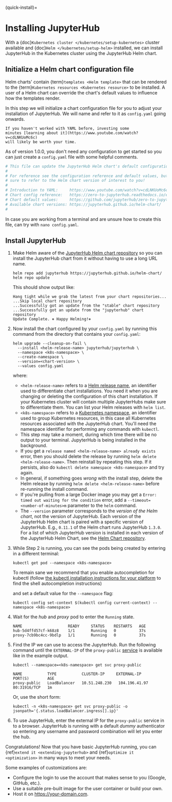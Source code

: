 (quick-install)=

# Installing JupyterHub

With a {doc}`Kubernetes cluster </kubernetes/setup-kubernetes>` cluster
available and {doc}`Helm </kubernetes/setup-helm>` installed, we can install
JupyterHub in the Kubernetes cluster using the JupyterHub Helm chart.

## Initialize a Helm chart configuration file

Helm charts' contain {term}`templates <Helm template>` that can be rendered to
the {term}`Kubernetes resources <Kubernetes resource>` to be installed. A user
of a Helm chart can override the chart's default values to influence how the
templates render.

In this step we will initialize a chart configuration file for you to adjust
your installation of JupyterHub. We will name and refer to it as `config.yaml`
going onwards.

```{admonition} Introduction to YAML
If you haven't worked with YAML before, investing some
minutes [learning about it](https://www.youtube.com/watch?v=cdLNKUoMc6c)
will likely be worth your time.
```

As of version 1.0.0, you don't need any configuration to get started so you can
just create a `config.yaml` file with some helpful comments.

```yaml
# This file can update the JupyterHub Helm chart's default configuration values.
#
# For reference see the configuration reference and default values, but make
# sure to refer to the Helm chart version of interest to you!
#
# Introduction to YAML:     https://www.youtube.com/watch?v=cdLNKUoMc6c
# Chart config reference:   https://zero-to-jupyterhub.readthedocs.io/en/stable/resources/reference.html
# Chart default values:     https://github.com/jupyterhub/zero-to-jupyterhub-k8s/blob/HEAD/jupyterhub/values.yaml
# Available chart versions: https://jupyterhub.github.io/helm-chart/
#
```

In case you are working from a terminal and are unsure how to create this file,
can try with `nano config.yaml`.

## Install JupyterHub

1. Make Helm aware of the [JupyterHub Helm chart repository](https://jupyterhub.github.io/helm-chart/) so you can install the
   JupyterHub chart from it without having to use a long URL name.

   ```
   helm repo add jupyterhub https://jupyterhub.github.io/helm-chart/
   helm repo update
   ```

   This should show output like:

   ```
   Hang tight while we grab the latest from your chart repositories...
   ...Skip local chart repository
   ...Successfully got an update from the "stable" chart repository
   ...Successfully got an update from the "jupyterhub" chart repository
   Update Complete. ⎈ Happy Helming!⎈
   ```

2. Now install the chart configured by your `config.yaml` by running this
   command from the directory that contains your `config.yaml`:

   ```
   helm upgrade --cleanup-on-fail \
     --install <helm-release-name> jupyterhub/jupyterhub \
     --namespace <k8s-namespace> \
     --create-namespace \
     --version=<chart-version> \
     --values config.yaml
   ```

   where:

   - `<helm-release-name>` refers to a [Helm release name](https://helm.sh/docs/glossary/#release), an identifier used to
     differentiate chart installations. You need it when you are changing or
     deleting the configuration of this chart installation. If your Kubernetes
     cluster will contain multiple JupyterHubs make sure to differentiate them.
     You can list your Helm releases with `helm list`.
   - `<k8s-namespace>` refers to a [Kubernetes namespace](https://kubernetes.io/docs/concepts/overview/working-with-objects/namespaces/),
     an identifier used to group Kubernetes resources, in this case all
     Kubernetes resources associated with the JupyterHub chart. You'll need the
     namespace identifier for performing any commands with `kubectl`.
   - This step may take a moment, during which time there will be no output
     to your terminal. JupyterHub is being installed in the background.
   - If you get a `release named <helm-release-name> already exists` error, then
     you should delete the release by running `helm delete <helm-release-name>`.
     Then reinstall by repeating this step. If it persists, also do `kubectl delete namespace <k8s-namespace>` and try again.
   - In general, if something goes _wrong_ with the install step, delete the
     Helm release by running `helm delete <helm-release-name>`
     before re-running the install command.
   - If you're pulling from a large Docker image you may get a
     `Error: timed out waiting for the condition` error, add a
     `--timeout=<number-of-minutes>m` parameter to the `helm` command.
   - The `--version` parameter corresponds to the _version of the Helm
     chart_, not the version of JupyterHub. Each version of the JupyterHub
     Helm chart is paired with a specific version of JupyterHub. E.g.,
     `0.11.1` of the Helm chart runs JupyterHub `1.3.0`.
     For a list of which JupyterHub version is installed in each version
     of the JupyterHub Helm Chart, see the [Helm Chart repository](https://jupyterhub.github.io/helm-chart/).

3. While Step 2 is running, you can see the pods being created by entering in
   a different terminal:

   ```
   kubectl get pod --namespace <k8s-namespace>
   ```

   To remain sane we recommend that you enable autocompletion for kubectl
   (follow [the kubectl installation instructions for your platform](https://kubernetes.io/docs/tasks/tools/#kubectl)
   to find the shell autocompletion instructions)

   and set a default value for the `--namespace` flag:

   ```
   kubectl config set-context $(kubectl config current-context) --namespace <k8s-namespace>
   ```

4. Wait for the _hub_ and _proxy_ pod to enter the `Running` state.

   ```
   NAME                    READY     STATUS    RESTARTS   AGE
   hub-5d4ffd57cf-k68z8    1/1       Running   0          37s
   proxy-7cb9bc4cc-9bdlp   1/1       Running   0          37s
   ```

5. Find the IP we can use to access the JupyterHub. Run the following 
   command until the `EXTERNAL-IP` of the `proxy-public` [service](https://kubernetes.io/docs/concepts/services-networking/service/)
   is available like in the example output.

   ```
   kubectl --namespace=<k8s-namespace> get svc proxy-public
   ```

   ```
   NAME           TYPE           CLUSTER-IP     EXTERNAL-IP     PORT(S)        AGE
   proxy-public   LoadBalancer   10.51.248.230   104.196.41.97   80:31916/TCP   1m
   ```
  
   Or, use the short form:
   ```
   kubectl -n <k8s-namespace> get svc proxy-public -o jsonpath='{.status.loadBalancer.ingress[].ip}'
   ```

6. To use JupyterHub, enter the external IP for the `proxy-public` service in
   to a browser. JupyterHub is running with a default _dummy_ authenticator so
   entering any username and password combination will let you enter the hub.

Congratulations! Now that you have basic JupyterHub running, you can {ref}`extend it <extending-jupyterhub>` and {ref}`optimize it <optimization>` in many
ways to meet your needs.

Some examples of customizations are:

- Configure the login to use the account that makes sense to you (Google, GitHub, etc.).
- Use a suitable pre-built image for the user container or build your own.
- Host it on <https://your-domain.com>.
